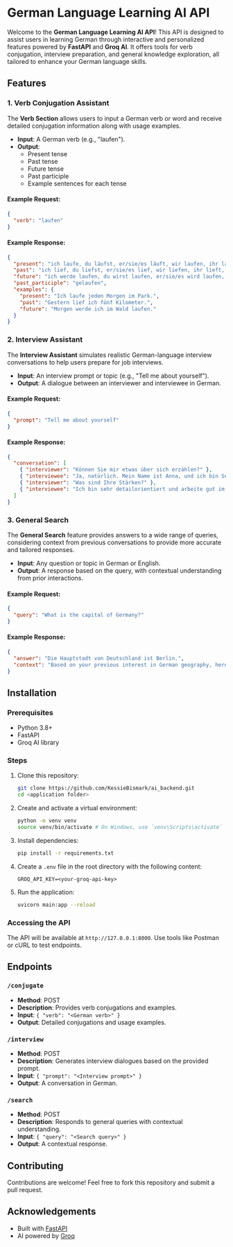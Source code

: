 # German Language Learning AI API

Welcome to the **German Language Learning AI API**! This API is designed to assist users in learning German through interactive and personalized features powered by **FastAPI** and **Groq AI**. It offers tools for verb conjugation, interview preparation, and general knowledge exploration, all tailored to enhance your German language skills.

## Features

### 1. Verb Conjugation Assistant

The **Verb Section** allows users to input a German verb or word and receive detailed conjugation information along with usage examples.

- **Input**: A German verb (e.g., "laufen").
- **Output**:
  - Present tense
  - Past tense
  - Future tense
  - Past participle
  - Example sentences for each tense

#### Example Request:
```json
{
  "verb": "laufen"
}
```

#### Example Response:
```json
{
  "present": "ich laufe, du läufst, er/sie/es läuft, wir laufen, ihr lauft, sie laufen",
  "past": "ich lief, du liefst, er/sie/es lief, wir liefen, ihr lieft, sie liefen",
  "future": "ich werde laufen, du wirst laufen, er/sie/es wird laufen, wir werden laufen, ihr werdet laufen, sie werden laufen",
  "past_participle": "gelaufen",
  "examples": {
    "present": "Ich laufe jeden Morgen im Park.",
    "past": "Gestern lief ich fünf Kilometer.",
    "future": "Morgen werde ich im Wald laufen."
  }
}
```

### 2. Interview Assistant

The **Interview Assistant** simulates realistic German-language interview conversations to help users prepare for job interviews.

- **Input**: An interview prompt or topic (e.g., "Tell me about yourself").
- **Output**: A dialogue between an interviewer and interviewee in German.

#### Example Request:
```json
{
  "prompt": "Tell me about yourself"
}
```

#### Example Response:
```json
{
  "conversation": [
    { "interviewer": "Können Sie mir etwas über sich erzählen?" },
    { "interviewee": "Ja, natürlich. Mein Name ist Anna, und ich bin Softwareentwicklerin mit fünf Jahren Erfahrung im Bereich Webentwicklung." },
    { "interviewer": "Was sind Ihre Stärken?" },
    { "interviewee": "Ich bin sehr detailorientiert und arbeite gut im Team." }
  ]
}
```

### 3. General Search

The **General Search** feature provides answers to a wide range of queries, considering context from previous conversations to provide more accurate and tailored responses.

- **Input**: Any question or topic in German or English.
- **Output**: A response based on the query, with contextual understanding from prior interactions.

#### Example Request:
```json
{
  "query": "What is the capital of Germany?"
}
```

#### Example Response:
```json
{
  "answer": "Die Hauptstadt von Deutschland ist Berlin.",
  "context": "Based on your previous interest in German geography, here are some additional facts about Berlin."
}
```

## Installation

### Prerequisites

- Python 3.8+
- FastAPI
- Groq AI library

### Steps

1. Clone this repository:
   ```bash
   git clone https://github.com/KessieBismark/ai_backend.git
   cd <application folder>
   ```
2. Create and activate a virtual environment:
   ```bash
   python -m venv venv
   source venv/bin/activate # On Windows, use `venv\Scripts\activate`
   ```
3. Install dependencies:
   ```bash
   pip install -r requirements.txt
   ```
4. Create a `.env` file in the root directory with the following content:
   ```env
   GROQ_API_KEY=<your-groq-api-key>
   ```
5. Run the application:
   ```bash
   uvicorn main:app --reload
   ```

### Accessing the API

The API will be available at `http://127.0.0.1:8000`. Use tools like Postman or cURL to test endpoints.

## Endpoints

### `/conjugate`

- **Method**: POST
- **Description**: Provides verb conjugations and examples.
- **Input**: `{ "verb": "<German verb>" }`
- **Output**: Detailed conjugations and usage examples.

### `/interview`

- **Method**: POST
- **Description**: Generates interview dialogues based on the provided prompt.
- **Input**: `{ "prompt": "<Interview prompt>" }`
- **Output**: A conversation in German.

### `/search`

- **Method**: POST
- **Description**: Responds to general queries with contextual understanding.
- **Input**: `{ "query": "<Search query>" }`
- **Output**: A contextual response.

## Contributing

Contributions are welcome! Feel free to fork this repository and submit a pull request.

## Acknowledgements

- Built with [FastAPI](https://fastapi.tiangolo.com/)
- AI powered by [Groq](https://groq.com/)

